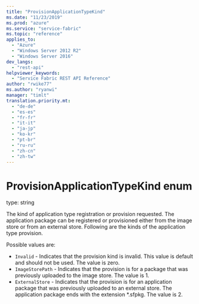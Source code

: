 ```yaml
---
title: "ProvisionApplicationTypeKind"
ms.date: "11/23/2019"
ms.prod: "azure"
ms.service: "service-fabric"
ms.topic: "reference"
applies_to: 
  - "Azure"
  - "Windows Server 2012 R2"
  - "Windows Server 2016"
dev_langs: 
  - "rest-api"
helpviewer_keywords: 
  - "Service Fabric REST API Reference"
author: "rwike77"
ms.author: "ryanwi"
manager: "timlt"
translation.priority.mt: 
  - "de-de"
  - "es-es"
  - "fr-fr"
  - "it-it"
  - "ja-jp"
  - "ko-kr"
  - "pt-br"
  - "ru-ru"
  - "zh-cn"
  - "zh-tw"
---
```

# ProvisionApplicationTypeKind enum

type: string

The kind of application type registration or provision requested. The application package can be registered or provisioned either from the image store or from an external store. Following are the kinds of the application type provision.

Possible values are: 

  - `Invalid` - Indicates that the provision kind is invalid. This value is default and should not be used. The value is zero.
  - `ImageStorePath` - Indicates that the provision is for a package that was previously uploaded to the image store. The value is 1.
  - `ExternalStore` - Indicates that the provision is for an application package that was previously uploaded to an external store. The application package ends with the extension *.sfpkg. The value is 2.

